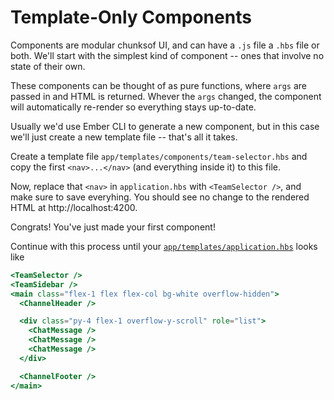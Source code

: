# Template-Only Components

Components are modular chunksof UI, and can have a `.js` file a `.hbs` file or both. We'll start with the simplest kind of component -- ones that involve no state of their own.

These components can be thought of as pure functions, where `args` are passed in and HTML is returned. Whever the `args` changed, the component will automatically re-render so everything stays up-to-date.

Usually we'd use Ember CLI to generate a new component, but in this case we'll just create a new template file -- that's all it takes.

Create a template file `app/templates/components/team-selector.hbs` and copy the first `<nav>...</nav>` (and everything inside it) to this file.

Now, replace that `<nav>` in `application.hbs` with `<TeamSelector />`, and make sure to save everyhing.
You should see no change to the rendered HTML at http://localhost:4200.

Congrats! You've just made your first component!

Continue with this process until your [`app/templates/application.hbs`](../app/templates/application.hbs) looks like

```hbs
<TeamSelector />
<TeamSidebar />
<main class="flex-1 flex flex-col bg-white overflow-hidden">
  <ChannelHeader />

  <div class="py-4 flex-1 overflow-y-scroll" role="list">
    <ChatMessage />
    <ChatMessage />
    <ChatMessage />
  </div>

  <ChannelFooter />
</main>
```

